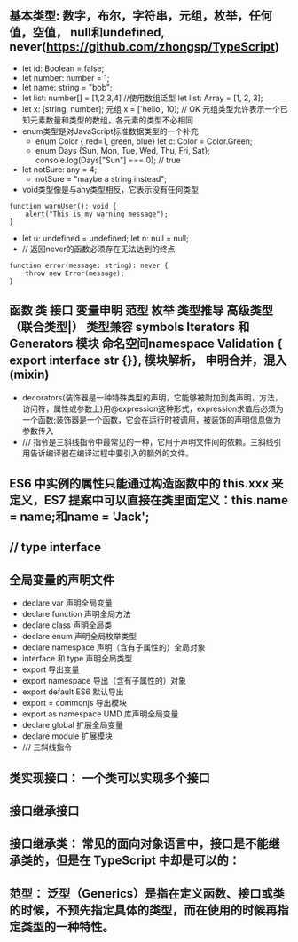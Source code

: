 ## 基本类型: 数字，布尔，字符串，元组，枚举，任何值，空值， null和undefined, never(https://github.com/zhongsp/TypeScript)
+ let id: Boolean = false;
+ let number: number = 1;
+ let name: string = "bob";
+ let list: number[] = [1,2,3,4]   //使用数组泛型 let list: Array<number> = [1, 2, 3];
+ let x: [string, number]; 元组 x = ['hello', 10]; // OK 元组类型允许表示一个已知元素数量和类型的数组，各元素的类型不必相同
+ enum类型是对JavaScript标准数据类型的一个补充
  + enum Color { red=1, green, blue} let c: Color = Color.Green;
  + enum Days {Sun, Mon, Tue, Wed, Thu, Fri, Sat}; console.log(Days["Sun"] === 0); // true
+ let notSure: any = 4;
  + notSure = "maybe a string instead";
+ void类型像是与any类型相反，它表示没有任何类型
```
function warnUser(): void {
    alert("This is my warning message");
}
```
+ let u: undefined = undefined; let n: null = null;
+ // 返回never的函数必须存在无法达到的终点
```
function error(message: string): never {
    throw new Error(message);
}
```

## 函数 类 接口 变量申明 范型 枚举 类型推导 高级类型（联合类型|） 类型兼容 symbols Iterators 和 Generators 模块 命名空间namespace Validation { export interface str {}}, 模块解析， 申明合并，混入(mixin) 
+ decorators(装饰器是一种特殊类型的声明，它能够被附加到类声明，方法，访问符，属性或参数上)用@expression这种形式，expression求值后必须为一个函数;装饰器是一个函数，它会在运行时被调用，被装饰的声明信息做为参数传入
+  /// <reference path="..." />指令是三斜线指令中最常见的一种，它用于声明文件间的依赖。三斜线引用告诉编译器在编译过程中要引入的额外的文件。

## ES6 中实例的属性只能通过构造函数中的 this.xxx 来定义，ES7 提案中可以直接在类里面定义：this.name = name;和name = 'Jack';

## // type interface

## 全局变量的声明文件
+ declare var 声明全局变量
+ declare function 声明全局方法
+ declare class 声明全局类
+ declare enum 声明全局枚举类型
+ declare namespace 声明（含有子属性的）全局对象
+ interface 和 type 声明全局类型
+ export 导出变量
+ export namespace 导出（含有子属性的）对象
+ export default ES6 默认导出
+ export = commonjs 导出模块
+ export as namespace UMD 库声明全局变量
+ declare global 扩展全局变量
+ declare module 扩展模块
+ /// <reference /> 三斜线指令

## 类实现接口： 一个类可以实现多个接口

## 接口继承接口

## 接口继承类： 常见的面向对象语言中，接口是不能继承类的，但是在 TypeScript 中却是可以的：

## 范型： 泛型（Generics）是指在定义函数、接口或类的时候，不预先指定具体的类型，而在使用的时候再指定类型的一种特性。